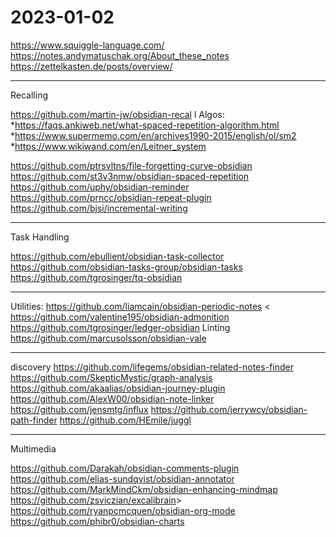# 2023-01-02

<https://www.squiggle-language.com/>
<https://notes.andymatuschak.org/About_these_notes>
<https://zettelkasten.de/posts/overview/>
___

Recalling

<https://github.com/martin-jw/obsidian-recal>
l
Algos:
*<https://faqs.ankiweb.net/what-spaced-repetition-algorithm.html>
*<https://www.supermemo.com/en/archives1990-2015/english/ol/sm2>
*<https://www.wikiwand.com/en/Leitner_system>

<https://github.com/ptrsvltns/file-forgetting-curve-obsidian>
<https://github.com/st3v3nmw/obsidian-spaced-repetition>
<https://github.com/uphy/obsidian-reminder>
<https://github.com/prncc/obsidian-repeat-plugin>
<https://github.com/bjsi/incremental-writing>
___

Task Handling

<https://github.com/ebullient/obsidian-task-collector>
<https://github.com/obsidian-tasks-group/obsidian-tasks>
<https://github.com/tgrosinger/tq-obsidian>
___

Utilities:
<https://github.com/liamcain/obsidian-periodic-notes>
<
<https://github.com/valentine195/obsidian-admonition>
<https://github.com/tgrosinger/ledger-obsidian>
Linting
<https://github.com/marcusolsson/obsidian-vale>
___

discovery
<https://github.com/lifegems/obsidian-related-notes-finder>
<https://github.com/SkepticMystic/graph-analysis>
<https://github.com/akaalias/obsidian-journey-plugin>
<https://github.com/AlexW00/obsidian-note-linker>
<https://github.com/jensmtg/influx>
<https://github.com/jerrywcy/obsidian-path-finder>
<https://github.com/HEmile/juggl>
___

Multimedia

 <https://github.com/Darakah/obsidian-comments-plugin>
<https://github.com/elias-sundqvist/obsidian-annotator>
<https://github.com/MarkMindCkm/obsidian-enhancing-mindmap>
<https://github.com/zsviczian/excalibrain>>
<https://github.com/ryanpcmcquen/obsidian-org-mode>
<https://github.com/phibr0/obsidian-charts>
